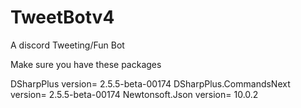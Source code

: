 # TweetBotv4
A discord Tweeting/Fun Bot

Make sure you have these packages

DSharpPlus version= 2.5.5-beta-00174
DSharpPlus.CommandsNext version= 2.5.5-beta-00174
Newtonsoft.Json version= 10.0.2
